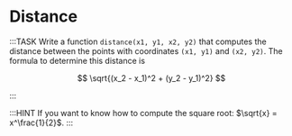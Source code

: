 # Distance

:::TASK
Write a function `distance(x1, y1, x2, y2)` that computes the distance between the points with coordinates `(x1, y1)` and `(x2, y2)`.
The formula to determine this distance is

$$
\sqrt{(x_2 - x_1)^2 + (y_2 - y_1)^2}
$$

:::

:::HINT
If you want to know how to compute the square root: $\sqrt{x} = x^\frac{1}{2}$.
:::